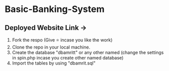 # Basic-Banking-System

## Deployed Website Link -> 
  
1. Fork the respo (Give ⭐ incase you like the work)
2. Clone the repo in your local machine.
3. Create the database "dbamritt" or any other named (change the settings in spin.php incase you create other named database)
4. Import the tables by using "dbamrit.sql"
